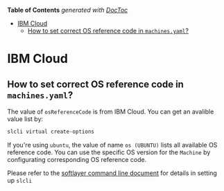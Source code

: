 <!-- START doctoc generated TOC please keep comment here to allow auto update -->
<!-- DON'T EDIT THIS SECTION, INSTEAD RE-RUN doctoc TO UPDATE -->
**Table of Contents**  *generated with [DocToc](https://github.com/thlorenz/doctoc)*

- [IBM Cloud](#ibm-cloud)
  - [How to set correct OS reference code in `machines.yaml`?](#how-to-set-correct-os-reference-code-in-machinesyaml)

<!-- END doctoc generated TOC please keep comment here to allow auto update -->

# IBM Cloud
## How to set correct OS reference code in `machines.yaml`?
The value of `osReferenceCode` is from IBM Cloud. You can get an avalible value list by:
```bash
slcli virtual create-options
```
If you're using `ubuntu`, the value of name `os (UBUNTU)` lists all available OS reference code.
You can use the specific OS version for the `Machine` by configurating corresponding OS reference code.

Please refer to the [softlayer command line document](https://softlayer-api-python-client.readthedocs.io/en/latest/cli/)
for details in setting up `slcli`
